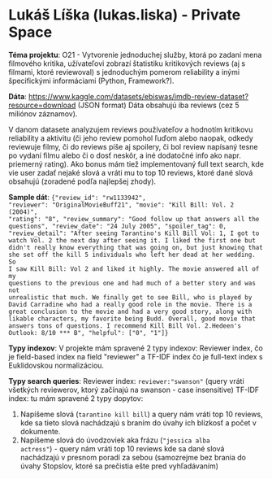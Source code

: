 # Lukáš Líška (lukas.liska) - Private Space

**Téma projektu**: O21 - Vytvorenie jednoduchej služby, ktorá po zadaní mena filmového kritika, užívateľovi zobrazí štatistiku kritikových reviews (aj s filmami, ktoré reviewoval) s jednoduchým pomerom reliability a inými špecifickými informáciami (Python, Framework?).

**Dáta**: https://www.kaggle.com/datasets/ebiswas/imdb-review-dataset?resource=download (JSON format)
Dáta obsahujú iba reviews (cez 5 miliónov záznamov).

V danom datasete analyzujem reviews používateľov a hodnotím kritikovu reliability a aktivitu (či jeho review pomohol ľuďom alebo naopak, odkedy reviewuje filmy, či do reviews píše aj spoilery, či bol review napísaný tesne po vydaní filmu alebo či o dosť neskôr, a iné dodatočné info ako napr. priemerný rating). Ako bonus mám tiež implementovaný full text search, kde vie user zadať nejaké slová a vráti mu to top 10 reviews, ktoré dané slová obsahujú (zoradené podľa najlepšej zhody).

**Sample dát**:
<code>{"review_id": "rw1133942", "reviewer": "OriginalMovieBuff21", "movie": "Kill Bill: Vol. 2 (2004)", "rating": "8", "review_summary": "Good follow up that answers all the questions", "review_date": "24 July 2005", "spoiler_tag": 0, "review_detail": "After seeing Tarantino's Kill Bill Vol: 1, I got to watch Vol. 2 the next day after seeing it. I liked the first one but didn't really know everything that was going on, but just knowing that she set off the kill 5 individuals who left her dead at her wedding. So I saw Kill Bill: Vol 2 and liked it highly. The movie answered all of my questions to the previous one and had much of a better story and was not unrealistic that much. We finally get to see Bill, who is played by David Carradine who had a really good role in the movie. There is a great conclusion to the movie and had a very good story, along with likable characters, my favorite being Budd. Overall, good movie that answers tons of questions. I recommend Kill Bill Vol. 2.Hedeen's Outlook: 8/10 *** B", "helpful": ["0", "1"]}</code> 

**Typy indexov**:
V projekte mám spravené 2 typy indexov: Reviewer index, čo je field-based index na field "reviewer" a TF-IDF index čo je full-text index s Euklidovskou normalizáciou.

**Typy search queries**:
Reviewer index: <code>reviewer:"swanson"</code> (query vráti všetkých reviewerov, ktorý začínajú na swanson - case insensitive)
TF-IDF index: tu mám spravené 2 typy dopytov: 
1. Napíšeme slová (<code>tarantino kill bill</code>) a query nám vráti top 10 reviews, kde sa tieto slová nachádzajú s braním do úvahy ich blízkosť a počet v dokumente.
2. Napíšeme slová do úvodzoviek aka frázu (<code>"jessica alba actress"</code>) - query nám vráti top 10 reviews kde sa dané slová nachádzajú v presnom poradí za sebou (samozrejme bez brania do úvahy Stopslov, ktoré sa prečistia ešte pred vyhľadávaním)
